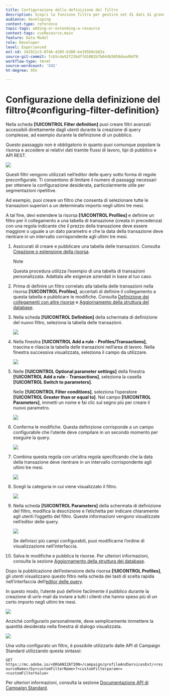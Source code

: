 ```yaml
---
title: Configurazione della definizione del filtro
description: Scopri la funzione filtro per gestire set di dati di grandi dimensioni.
audience: developing
content-type: reference
topic-tags: adding-or-extending-a-resource
context-tags: cusResource,main
feature: Data Model
role: Developer
level: Experienced
exl-id: 342911c5-0746-4205-b380-be195b9cb82a
source-git-commit: fcb5c4a92f23bdffd1082b7b044b5859dead9d70
workflow-type: tm+mt
source-wordcount: '541'
ht-degree: 95%

---
```


# Configurazione della definizione del filtro{#configuring-filter-definition}

Nella scheda **[!UICONTROL Filter definition]** puoi creare filtri avanzati accessibili direttamente dagli utenti durante la creazione di query complesse, ad esempio durante la definizione di un pubblico.

Questo passaggio non è obbligatorio in quanto puoi comunque popolare la risorsa e accedere ai relativi dati tramite flussi di lavoro, tipi di pubblico e API REST.

![](assets/custom_resource_filter-definition.png)

Questi filtri vengono utilizzati nell’editor delle query sotto forma di regole preconfigurate. Ti consentono di limitare il numero di passaggi necessari per ottenere la configurazione desiderata, particolarmente utile per segmentazioni ripetitive.

Ad esempio, puoi creare un filtro che consenta di selezionare tutte le transazioni superiori a un determinato importo negli ultimi tre mesi.

A tal fine, devi estendere la risorsa **[!UICONTROL Profiles]** e definire un filtro per il collegamento a una tabella di transazione (creata in precedenza) con una regola indicante che il prezzo della transazione deve essere maggiore o uguale a un dato parametro e che la data della transazione deve rientrare in un intervallo corrispondente agli ultimi tre mesi.

1. Assicurati di creare e pubblicare una tabella delle transazioni. Consulta [Creazione o estensione della risorsa](../../developing/using/creating-or-extending-the-resource.md).

   >[!NOTE]
   >
   >Questa procedura utilizza l’esempio di una tabella di transazioni personalizzata. Adattala alle esigenze aziendali in base al tuo caso.

1. Prima di definire un filtro correlato alla tabella delle transazioni nella risorsa **[!UICONTROL Profiles]**, accertati di definire il collegamento a questa tabella e pubblicare le modifiche. Consulta [Definizione dei collegamenti con altre risorse](../../developing/using/configuring-the-resource-s-data-structure.md#defining-links-with-other-resources) e [Aggiornamento della struttura del database](../../developing/using/updating-the-database-structure.md).
1. Nella scheda **[!UICONTROL Definition]** della schermata di definizione del nuovo filtro, seleziona la tabella delle transazioni.

   ![](assets/custom_resource_filter-definition_example-empty.png)

1. Nella finestra **[!UICONTROL Add a rule - Profiles/Transactions]**, trascina e rilascia la tabella delle transazioni nell’area di lavoro. Nella finestra successiva visualizzata, seleziona il campo da utilizzare.

   ![](assets/custom_resource_filter-definition_example-field.png)

1. Nelle **[!UICONTROL Optional parameter settings]** della finestra **[!UICONTROL Add a rule - Transactions]**, seleziona la casella **[!UICONTROL Switch to parameters]**.

   Nelle **[!UICONTROL Filter conditions]**, seleziona l’operatore **[!UICONTROL Greater than or equal to]**. Nel campo **[!UICONTROL Parameters]**, immetti un nome e fai clic sul segno più per creare il nuovo parametro.

   ![](assets/custom_resource_filter-definition_example-parameter.png)

1. Conferma le modifiche. Questa definizione corrisponde a un campo configurabile che l’utente deve compilare in un secondo momento per eseguire la query.

   ![](assets/custom_resource_filter-definition_ex_edit-rule.png)

1. Combina questa regola con un’altra regola specificando che la data della transazione deve rientrare in un intervallo corrispondente agli ultimi tre mesi.

   ![](assets/custom_resource_filter-definition_example.png)

1. Scegli la categoria in cui viene visualizzato il filtro.

   ![](assets/custom_resource_filter-definition_category.png)

1. Nella scheda **[!UICONTROL Parameters]** della schermata di definizione del filtro, modifica la descrizione e l’etichetta per indicare chiaramente agli utenti l’oggetto del filtro. Queste informazioni vengono visualizzate nell’editor delle query.

   ![](assets/custom_resource_filter-definition_parameters.png)

   Se definisci più campi configurabili, puoi modificarne l’ordine di visualizzazione nell’interfaccia.

1. Salva le modifiche e pubblica le risorse. Per ulteriori informazioni, consulta la sezione [Aggiornamento della struttura del database](../../developing/using/updating-the-database-structure.md).

Dopo la pubblicazione dell’estensione della risorsa **[!UICONTROL Profiles]**, gli utenti visualizzano questo filtro nella scheda dei tasti di scelta rapida nell’interfaccia dell’[editor delle query](../../automating/using/editing-queries.md).

In questo modo, l’utente può definire facilmente il pubblico durante la creazione di un’e-mail da inviare a tutti i clienti che hanno speso più di un certo importo negli ultimi tre mesi.

![](assets/custom_resource_filter-definition_email-audience.png)

Anziché configurarlo personalmente, deve semplicemente immettere la quantità desiderata nella finestra di dialogo visualizzata.

![](assets/custom_resource_filter-definition_email-audience_filter.png)

Una volta configurato un filtro, è possibile utilizzarlo dalle API di Campaign Standard utilizzando questa sintassi:

`GET https://mc.adobe.io/<ORGANIZATION>/campaign/profileAndServicesExt/<resourceName>/by<customFilterName>?<customFilterparam>=<customFilterValue>`

Per ulteriori informazioni, consulta la sezione [Documentazione API di Campaign Standard](../../api/using/filtering.md#custom-filters).

